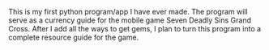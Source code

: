 This is my first python program/app I have ever made. The program will serve as a currency guide for the mobile game Seven Deadly Sins Grand Cross. 
After I add all the ways to get gems, I plan to turn this program into a complete resource guide for the game.
